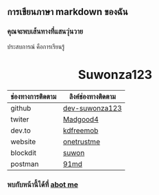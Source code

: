 ## การเขียนภาษา markdown ของฉัน

### คุณจะพบเส้นทางที่แสนวุ่นวาย

ประสบการณ์ คือการเรียนรู้

<center>
  <h1> Suwonza123 </h1>
</center>

| ช่องทางการติดตาม | ลิงค์ช่องทางติดตาม |
| --------- | ---------- |
|   github   |    [dev-suwonza123](https://github.com/dev-suwonza123)   |
|   twiter   |    [Madgood4](https://twitter.com/Madgood4)   |
|   dev.to   |    [kdfreemob](https://dev.to/kdfreemob.com)   |
|   website   |    [onetrustme](https://app.onetrustme.com)   |
|  blockdit   |    [suwon](https://www.blockdit.com/suwon) |
|  postman    |    [91md](https://www.postman.com/91md)  |

### พบกับหน้านี้ได้ที่  [abot me](https://app.onetrustme.com)
